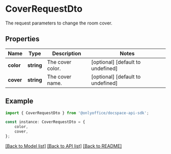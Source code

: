 # CoverRequestDto

The request parameters to change the room cover.

## Properties

Name | Type | Description | Notes
------------ | ------------- | ------------- | -------------
**color** | **string** | The cover color. | [optional] [default to undefined]
**cover** | **string** | The cover name. | [optional] [default to undefined]

## Example

```typescript
import { CoverRequestDto } from '@onlyoffice/docspace-api-sdk';

const instance: CoverRequestDto = {
    color,
    cover,
};
```

[[Back to Model list]](../README.md#documentation-for-models) [[Back to API list]](../README.md#documentation-for-api-endpoints) [[Back to README]](../README.md)
